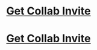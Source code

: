 


# [Get Collab Invite](https://repogate.vercel.app?owner=swellander&repo=albums&installation_id=37447886)

# [Get Collab Invite](https://repogate.vercel.app?owner=swellander&repo=albums&installation_id=48419546)
